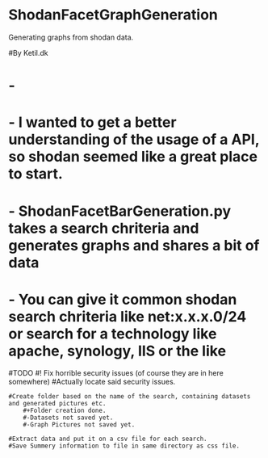 # ShodanFacetGraphGeneration
Generating graphs from shodan data.




#By Ketil.dk 
# - 
# - I wanted to get a better understanding of the usage of a API, so shodan seemed like a great place to start.
# - ShodanFacetBarGeneration.py takes a search chriteria and generates graphs and shares a bit of data
# - You can give it common shodan search chriteria like net:x.x.x.0/24  or search for a technology like apache, synology, IIS or the like

#TODO
        #! Fix horrible security issues (of course they are in here somewhere)
		#Actually locate said security issues.

	#Create folder based on the name of the search, containing datasets and generated pictures etc.
		#+Folder creation done.
		#-Datasets not saved yet.
		#-Graph Pictures not saved yet.

	#Extract data and put it on a csv file for each search.
	#Save Summery information to file in same directory as css file.

